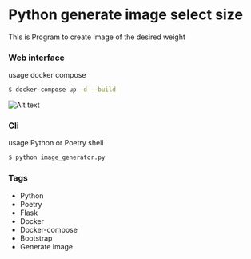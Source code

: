 # Python generate image select size

This is Program to create Image of the desired weight

### Web interface

usage docker compose
```sh
$ docker-compose up -d --build
```
![Alt text](https://akmalov.com/wp-content/uploads/2022/07/2022-07-13_04-49-16.png "Service screenshot")

### Cli

usage Python or Poetry shell
```sh
$ python image_generator.py
```

### Tags
- Python
- Poetry
- Flask
- Docker
- Docker-compose
- Bootstrap
- Generate image


